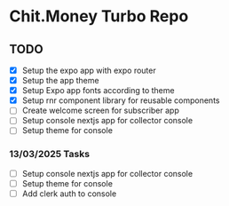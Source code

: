 # Chit.Money Turbo Repo

## TODO

- [x] Setup the expo app with expo router
- [x] Setup the app theme
- [x] Setup Expo app fonts according to theme
- [x] Setup rnr component library for reusable components
- [ ] Create welcome screen for subscriber app
- [ ] Setup console nextjs app for collector console
- [ ] Setup theme for console

### 13/03/2025 Tasks

- [ ] Setup console nextjs app for collector console
- [ ] Setup theme for console
- [ ] Add clerk auth to console
